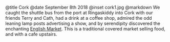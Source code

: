 @title		Cork
@date		September 8th 2018
@inset		cork1.jpg
@markdown
We caught the shuttle bus from the port at Ringaskiddy
into Cork with our friends Terry and Cath, had a drink at
a coffee shop, admired the odd leaning lamp posts
advertising a show, and by serendipity discovered the
enchanting [English Market](http://www.englishmarket.ie/).
This is a traditional covered market selling food, and with a cafe
upstairs.
